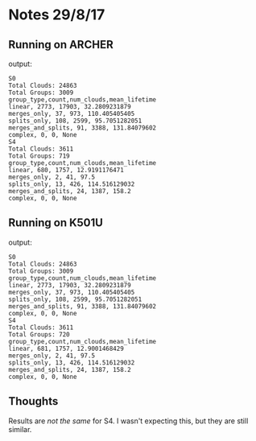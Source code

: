 Notes 29/8/17
=============

Running on ARCHER
-----------------

output:

    S0
    Total Clouds: 24863
    Total Groups: 3009
    group_type,count,num_clouds,mean_lifetime
    linear, 2773, 17903, 32.2809231879
    merges_only, 37, 973, 110.405405405
    splits_only, 108, 2599, 95.7051282051
    merges_and_splits, 91, 3388, 131.84079602
    complex, 0, 0, None
    S4
    Total Clouds: 3611
    Total Groups: 719
    group_type,count,num_clouds,mean_lifetime
    linear, 680, 1757, 12.9191176471
    merges_only, 2, 41, 97.5
    splits_only, 13, 426, 114.516129032
    merges_and_splits, 24, 1387, 158.2
    complex, 0, 0, None

    
Running on K501U
----------------

output:

    S0
    Total Clouds: 24863
    Total Groups: 3009
    group_type,count,num_clouds,mean_lifetime
    linear, 2773, 17903, 32.2809231879
    merges_only, 37, 973, 110.405405405
    splits_only, 108, 2599, 95.7051282051
    merges_and_splits, 91, 3388, 131.84079602
    complex, 0, 0, None
    S4
    Total Clouds: 3611
    Total Groups: 720
    group_type,count,num_clouds,mean_lifetime
    linear, 681, 1757, 12.9001468429
    merges_only, 2, 41, 97.5
    splits_only, 13, 426, 114.516129032
    merges_and_splits, 24, 1387, 158.2
    complex, 0, 0, None

Thoughts
--------

Results are *not the same* for S4. I wasn't expecting this, but they are still similar.
